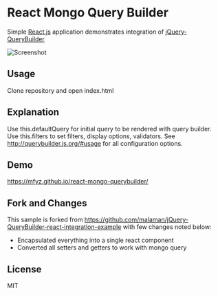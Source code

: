 # React Mongo Query Builder
Simple [React.js](https://facebook.github.io/react/) application demonstrates integration of [jQuery-QueryBuilder](https://github.com/mistic100/jQuery-QueryBuilder)

![Screenshot](https://github.com/mfyz/react-mongo-querybuilder/raw/master/screenshot.png)

## Usage
Clone repository and open index.html

## Explanation
Use this.defaultQuery for initial query to be rendered with query builder.
Use this.filters to set filters, display options, validators. See http://querybuilder.js.org/#usage for all configuration options.

## Demo
https://mfyz.github.io/react-mongo-querybuilder/

## Fork and Changes
This sample is forked from https://github.com/malaman/jQuery-QueryBuilder-react-integration-example with few changes noted below:
- Encapsulated everything into a single react component
- Converted all setters and getters to work with mongo query

## License
MIT
